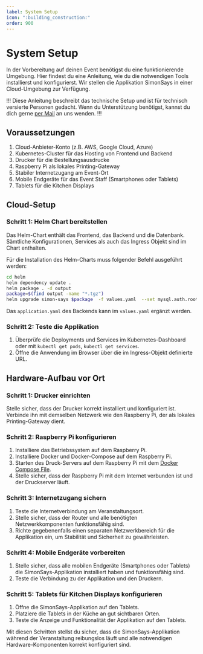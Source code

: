 ```yaml
---
label: System Setup
icon: ":building_construction:"
order: 900
---
```

# System Setup

In der Vorbereitung auf deinen Event benötigst du eine funktionierende Umgebung. Hier findest du eine Anleitung, wie du die notwendigen Tools installierst und konfigurierst. Wir stellen die Applikation SimonSays in einer Cloud-Umgebung zur Verfügung.

!!!
Diese Anleitung beschreibt das technische Setup und ist für technisch versierte Personen gedacht. Wenn du Unterstützung benötigst, kannst du dich gerne [per Mail](mailto:hello@simonsays.ch) an uns wenden.
!!!

## Voraussetzungen
1. Cloud-Anbieter-Konto (z.B. AWS, Google Cloud, Azure)
2. Kubernetes-Cluster für das Hosting von Frontend und Backend
4. Drucker für die Bestellungsausdrucke
5. Raspberry Pi als lokales Printing-Gateway
6. Stabiler Internetzugang am Event-Ort
7. Mobile Endgeräte für das Event Staff (Smartphones oder Tablets)
8. Tablets für die Kitchen Displays

## Cloud-Setup
### Schritt 1: Helm Chart bereitstellen
Das Helm-Chart enthält das Frontend, das Backend und die Datenbank. Sämtliche Konfigurationen, Services als auch das Ingress Objekt sind im Chart enthalten.

Für die Installation des Helm-Charts muss folgender Befehl ausgeführt werden:
```bash
cd helm
helm dependency update . 
helm package . -d output
package=$(find output -name "*.tgz")
helm upgrade simon-says $package  -f values.yaml  --set mysql.auth.rootPassword=<<my-secret-password>>  --set mysql.auth.password=<<my-secret-password>> --install -n simon-says --wait
```

Das `application.yaml` des Backends kann im `values.yaml` ergänzt werden.

### Schritt 2: Teste die Applikation
1. Überprüfe die Deployments und Services im Kubernetes-Dashboard oder mit `kubectl get pods`, `kubectl get services`.
2. Öffne die Anwendung im Browser über die im Ingress-Objekt definierte URL.

## Hardware-Aufbau vor Ort

### Schritt 1: Drucker einrichten
Stelle sicher, dass der Drucker korrekt installiert und konfiguriert ist. Verbinde ihn mit demselben Netzwerk wie den Raspberry Pi, der als lokales Printing-Gateway dient.

### Schritt 2: Raspberry Pi konfigurieren
1. Installiere das Betriebssystem auf dem Raspberry Pi.
2. Installiere Docker und Docker-Compose auf dem Raspberry Pi.
3. Starten des Druck-Servers auf dem Raspberry Pi mit dem [Docker Compose File](https://github.com/SimonSays-PM4/simon-says/blob/main/printer/compose.yaml).
4. Stelle sicher, dass der Raspberry Pi mit dem Internet verbunden ist und der Druckserver läuft.

### Schritt 3: Internetzugang sichern
1. Teste die Internetverbindung am Veranstaltungsort.
2. Stelle sicher, dass der Router und alle benötigten Netzwerkkomponenten funktionsfähig sind.
3. Richte gegebenenfalls einen separaten Netzwerkbereich für die Applikation ein, um Stabilität und Sicherheit zu gewährleisten.

### Schritt 4: Mobile Endgeräte vorbereiten
1. Stelle sicher, dass alle mobilen Endgeräte (Smartphones oder Tablets) die SimonSays-Applikation installiert haben und funktionsfähig sind.
2. Teste die Verbindung zu der Applikation und den Druckern.

### Schritt 5: Tablets für Kitchen Displays konfigurieren
1. Öffne die SimonSays-Applikation auf den Tablets.
2. Platziere die Tablets in der Küche an gut sichtbaren Orten.
3. Teste die Anzeige und Funktionalität der Applikation auf den Tablets.

Mit diesen Schritten stellst du sicher, dass die SimonSays-Applikation während der Veranstaltung reibungslos läuft und alle notwendigen Hardware-Komponenten korrekt konfiguriert sind.